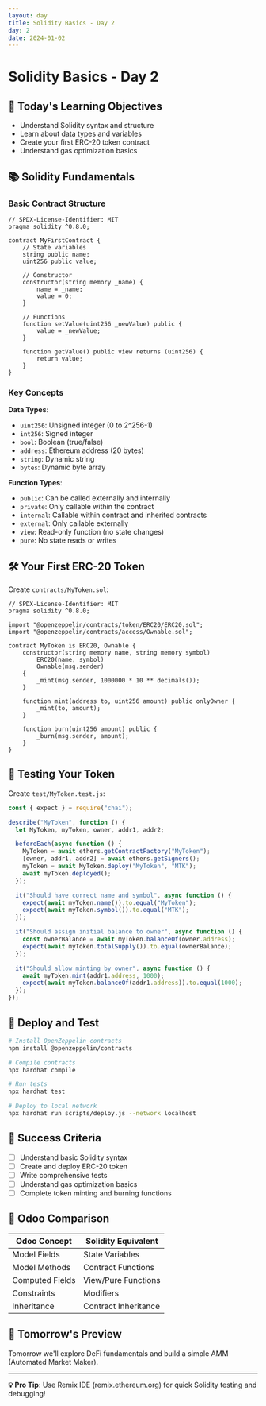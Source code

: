 ```yaml
---
layout: day
title: Solidity Basics - Day 2
day: 2
date: 2024-01-02
---
```


# Solidity Basics - Day 2

## 🎯 Today's Learning Objectives

- Understand Solidity syntax and structure
- Learn about data types and variables
- Create your first ERC-20 token contract
- Understand gas optimization basics

## 📚 Solidity Fundamentals

### Basic Contract Structure

```solidity
// SPDX-License-Identifier: MIT
pragma solidity ^0.8.0;

contract MyFirstContract {
    // State variables
    string public name;
    uint256 public value;
    
    // Constructor
    constructor(string memory _name) {
        name = _name;
        value = 0;
    }
    
    // Functions
    function setValue(uint256 _newValue) public {
        value = _newValue;
    }
    
    function getValue() public view returns (uint256) {
        return value;
    }
}
```

### Key Concepts

**Data Types**:
- `uint256`: Unsigned integer (0 to 2^256-1)
- `int256`: Signed integer
- `bool`: Boolean (true/false)
- `address`: Ethereum address (20 bytes)
- `string`: Dynamic string
- `bytes`: Dynamic byte array

**Function Types**:
- `public`: Can be called externally and internally
- `private`: Only callable within the contract
- `internal`: Callable within contract and inherited contracts
- `external`: Only callable externally
- `view`: Read-only function (no state changes)
- `pure`: No state reads or writes

## 🛠️ Your First ERC-20 Token

Create `contracts/MyToken.sol`:

```solidity
// SPDX-License-Identifier: MIT
pragma solidity ^0.8.0;

import "@openzeppelin/contracts/token/ERC20/ERC20.sol";
import "@openzeppelin/contracts/access/Ownable.sol";

contract MyToken is ERC20, Ownable {
    constructor(string memory name, string memory symbol) 
        ERC20(name, symbol) 
        Ownable(msg.sender) 
    {
        _mint(msg.sender, 1000000 * 10 ** decimals());
    }
    
    function mint(address to, uint256 amount) public onlyOwner {
        _mint(to, amount);
    }
    
    function burn(uint256 amount) public {
        _burn(msg.sender, amount);
    }
}
```

## 🧪 Testing Your Token

Create `test/MyToken.test.js`:

```javascript
const { expect } = require("chai");

describe("MyToken", function () {
  let MyToken, myToken, owner, addr1, addr2;

  beforeEach(async function () {
    MyToken = await ethers.getContractFactory("MyToken");
    [owner, addr1, addr2] = await ethers.getSigners();
    myToken = await MyToken.deploy("MyToken", "MTK");
    await myToken.deployed();
  });

  it("Should have correct name and symbol", async function () {
    expect(await myToken.name()).to.equal("MyToken");
    expect(await myToken.symbol()).to.equal("MTK");
  });

  it("Should assign initial balance to owner", async function () {
    const ownerBalance = await myToken.balanceOf(owner.address);
    expect(await myToken.totalSupply()).to.equal(ownerBalance);
  });

  it("Should allow minting by owner", async function () {
    await myToken.mint(addr1.address, 1000);
    expect(await myToken.balanceOf(addr1.address)).to.equal(1000);
  });
});
```

## 🚀 Deploy and Test

```bash
# Install OpenZeppelin contracts
npm install @openzeppelin/contracts

# Compile contracts
npx hardhat compile

# Run tests
npx hardhat test

# Deploy to local network
npx hardhat run scripts/deploy.js --network localhost
```

## 📝 Success Criteria

- [ ] Understand basic Solidity syntax
- [ ] Create and deploy ERC-20 token
- [ ] Write comprehensive tests
- [ ] Understand gas optimization basics
- [ ] Complete token minting and burning functions

## 🔗 Odoo Comparison

| **Odoo Concept** | **Solidity Equivalent** |
|------------------|------------------------|
| Model Fields | State Variables |
| Model Methods | Contract Functions |
| Computed Fields | View/Pure Functions |
| Constraints | Modifiers |
| Inheritance | Contract Inheritance |

## 🎯 Tomorrow's Preview

Tomorrow we'll explore DeFi fundamentals and build a simple AMM (Automated Market Maker).

---

**💡 Pro Tip**: Use Remix IDE (remix.ethereum.org) for quick Solidity testing and debugging! 